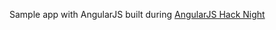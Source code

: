 Sample app with AngularJS built during [AngularJS Hack Night](https://www.facebook.com/events/721873874602272/)
